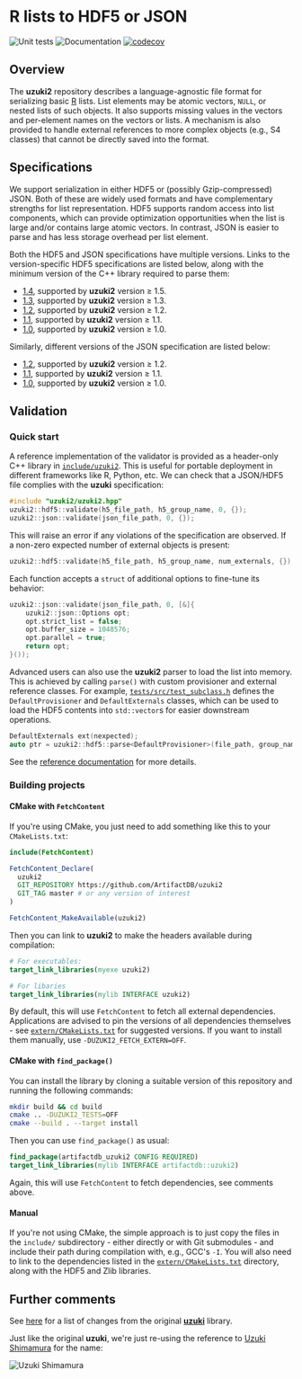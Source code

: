 # R lists to HDF5 or JSON

![Unit tests](https://github.com/ArtifactDB/uzuki2/actions/workflows/run-tests.yaml/badge.svg)
![Documentation](https://github.com/ArtifactDB/uzuki2/actions/workflows/doxygenate.yaml/badge.svg)
[![codecov](https://codecov.io/gh/ArtifactDB/uzuki2/branch/master/graph/badge.svg?token=J3dxS3MtT1)](https://codecov.io/gh/ArtifactDB/uzuki2)

## Overview

The **uzuki2** repository describes a language-agnostic file format for serializing basic [R](https://r-project.org) lists.
List elements may be atomic vectors, `NULL`, or nested lists of such objects.
It also supports missing values in the vectors and per-element names on the vectors or lists.
A mechanism is also provided to handle external references to more complex objects (e.g., S4 classes) that cannot be directly saved into the format.

## Specifications

We support serialization in either HDF5 or (possibly Gzip-compressed) JSON.
Both of these are widely used formats and have complementary strengths for list representation.
HDF5 supports random access into list components, which can provide optimization opportunities when the list is large and/or contains large atomic vectors.
In contrast, JSON is easier to parse and has less storage overhead per list element.

Both the HDF5 and JSON specifications have multiple versions. 
Links to the version-specific HDF5 specifications are listed below, along with the minimum version of the C++ library required to parse them:

- [1.4](https://github.com/ArtifactDB/uzuki2/tree/gh-pages/docs/specifications/hdf5-1.4.md), supported by **uzuki2** version ≥ 1.5.
- [1.3](https://github.com/ArtifactDB/uzuki2/tree/gh-pages/docs/specifications/hdf5-1.3.md), supported by **uzuki2** version ≥ 1.3.
- [1.2](https://github.com/ArtifactDB/uzuki2/tree/gh-pages/docs/specifications/hdf5-1.2.md), supported by **uzuki2** version ≥ 1.2.
- [1.1](https://github.com/ArtifactDB/uzuki2/tree/gh-pages/docs/specifications/hdf5-1.1.md), supported by **uzuki2** version ≥ 1.1.
- [1.0](https://github.com/ArtifactDB/uzuki2/tree/gh-pages/docs/specifications/hdf5-1.0.md), supported by **uzuki2** version ≥ 1.0.

Similarly, different versions of the JSON specification are listed below:

- [1.2](https://github.com/ArtifactDB/uzuki2/tree/gh-pages/docs/specifications/json-1.2.md), supported by **uzuki2** version ≥ 1.2.
- [1.1](https://github.com/ArtifactDB/uzuki2/tree/gh-pages/docs/specifications/json-1.1.md), supported by **uzuki2** version ≥ 1.1.
- [1.0](https://github.com/ArtifactDB/uzuki2/tree/gh-pages/docs/specifications/json-1.0.md), supported by **uzuki2** version ≥ 1.0.

## Validation

### Quick start

A reference implementation of the validator is provided as a header-only C++ library in [`include/uzuki2`](include/uzuki2).
This is useful for portable deployment in different frameworks like R, Python, etc.
We can check that a JSON/HDF5 file complies with the **uzuki** specification:

```cpp
#include "uzuki2/uzuki2.hpp"
uzuki2::hdf5::validate(h5_file_path, h5_group_name, 0, {});
uzuki2::json::validate(json_file_path, 0, {});
```

This will raise an error if any violations of the specification are observed.
If a non-zero expected number of external objects is present:

```cpp
uzuki2::hdf5::validate(h5_file_path, h5_group_name, num_externals, {});
```

Each function accepts a `struct` of additional options to fine-tune its behavior:

```cpp
uzuki2::json::validate(json_file_path, 0, [&]{
    uzuki2::json::Options opt;
    opt.strict_list = false;
    opt.buffer_size = 1048576;
    opt.parallel = true;
    return opt;
}());
```

Advanced users can also use the **uzuki2** parser to load the list into memory.
This is achieved by calling `parse()` with custom provisioner and external reference classes.
For example, [`tests/src/test_subclass.h`](tests/src/test_subclass.h) defines the `DefaultProvisioner` and `DefaultExternals` classes,
which can be used to load the HDF5 contents into `std::vector`s for easier downstream operations.

```cpp
DefaultExternals ext(nexpected);
auto ptr = uzuki2::hdf5::parse<DefaultProvisioner>(file_path, group_name, ext, {});
```

See the [reference documentation](https://artifactdb.github.io/uzuki2) for more details.

### Building projects

#### CMake with `FetchContent`

If you're using CMake, you just need to add something like this to your `CMakeLists.txt`:

```cmake
include(FetchContent)

FetchContent_Declare(
  uzuki2 
  GIT_REPOSITORY https://github.com/ArtifactDB/uzuki2
  GIT_TAG master # or any version of interest
)

FetchContent_MakeAvailable(uzuki2)
```

Then you can link to **uzuki2** to make the headers available during compilation:

```cmake
# For executables:
target_link_libraries(myexe uzuki2)

# For libaries
target_link_libraries(mylib INTERFACE uzuki2)
```

By default, this will use `FetchContent` to fetch all external dependencies.
Applications are advised to pin the versions of all dependencies themselves - see [`extern/CMakeLists.txt`](extern/CMakeLists.txt) for suggested versions.
If you want to install them manually, use `-DUZUKI2_FETCH_EXTERN=OFF`.

#### CMake with `find_package()`

You can install the library by cloning a suitable version of this repository and running the following commands:

```sh
mkdir build && cd build
cmake .. -DUZUKI2_TESTS=OFF
cmake --build . --target install
```

Then you can use `find_package()` as usual:

```cmake
find_package(artifactdb_uzuki2 CONFIG REQUIRED)
target_link_libraries(mylib INTERFACE artifactdb::uzuki2)
```

Again, this will use `FetchContent` to fetch dependencies, see comments above.

#### Manual

If you're not using CMake, the simple approach is to just copy the files in the `include/` subdirectory - 
either directly or with Git submodules - and include their path during compilation with, e.g., GCC's `-I`.
You will also need to link to the dependencies listed in the [`extern/CMakeLists.txt`](extern/CMakeLists.txt) directory,
along with the HDF5 and Zlib libraries.

## Further comments

See [here](docs/specifications/misc.md#comparison-to-version-1) for a list of changes from the original [**uzuki**](https://github.com/LTLA/uzuki) library.

Just like the original **uzuki**, we're just re-using the reference to [Uzuki Shimamura](https://myanimelist.net/character/70883/Uzuki_Shimamura) for the name:

![Uzuki Shimamura](https://media1.giphy.com/media/7Oy2FDqWV5mak/giphy.gif)
